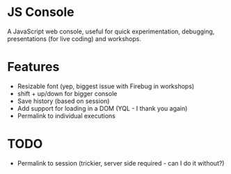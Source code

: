 # JS Console

A JavaScript web console, useful for quick experimentation, debugging, presentations (for live coding) and workshops.

# Features

- Resizable font (yep, biggest issue with Firebug in workshops)
- shift + up/down for bigger console
- Save history (based on session)
- Add support for loading in a DOM (YQL - I thank you again)
- Permalink to individual executions

# TODO

- Permalink to session (trickier, server side required - can I do it without?)
